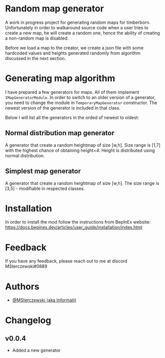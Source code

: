 
# Random map generator

A work in progress project for generating random maps for timberborn.
Unfortunately in order to walkaround source code when a user tries to create a new map, he will create a random one, hence the ability of creating a non-random map is disabled.

Before we load a map to the creator, we create a json file with some hardcoded values and heights generated randomly from algorithm discussed in the next section.
# Generating map algorithm
I have prepared a few generators for maps. All of them implement `IMapGeneratorModule`. In order to switch to an older version of a generator, you need to change the module in `TemporaryMapGenerator` constructor. 
The newest version of the generator is included in that class. 

Below I will list all the generators in the orded of newest to oldest:
## Normal distribution map generator
A generator that create a random heightmap of size [w,h]. Size range is [1,7] with the highest chance of obtaining height=4. Height is distributed using normal distribution.
## Simplest map generator
A generator that create a random heightmap of size [w,h]. The size range is [3,5] - modifiable in respected classes.


# Installation
In order to install the mod follow the instructions from BepInEx website:
https://docs.bepinex.dev/articles/user_guide/installation/index.html
    
# Feedback

If you have any feedback, please reach out to me at discord MSterczewski#0889

  
# Authors

- [@MSterczewski (aka Informati)](https://github.com/MSterczewski)

# Changelog
## v0.0.4
- Added a new generator

  